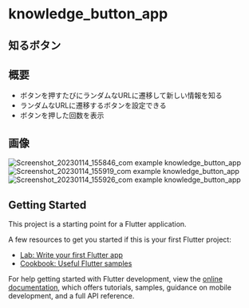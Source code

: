 # knowledge_button_app

## 知るボタン
## 概要
- ボタンを押すたびにランダムなURLに遷移して新しい情報を知る 
- ランダムなURLに遷移するボタンを設定できる
- ボタンを押した回数を表示
## 画像
![Screenshot_20230114_155846_com example knowledge_button_app](https://user-images.githubusercontent.com/38822155/212460725-94059991-6709-47c2-8437-74e8eb05a40b.jpg)
![Screenshot_20230114_155919_com example knowledge_button_app](https://user-images.githubusercontent.com/38822155/212460727-fef91d04-cf6c-4251-9951-b92790bff6c1.jpg)
![Screenshot_20230114_155926_com example knowledge_button_app](https://user-images.githubusercontent.com/38822155/212460732-304299cb-b9b3-42aa-acfc-c882384e5549.jpg)

## Getting Started

This project is a starting point for a Flutter application.

A few resources to get you started if this is your first Flutter project:

- [Lab: Write your first Flutter app](https://docs.flutter.dev/get-started/codelab)
- [Cookbook: Useful Flutter samples](https://docs.flutter.dev/cookbook)

For help getting started with Flutter development, view the
[online documentation](https://docs.flutter.dev/), which offers tutorials,
samples, guidance on mobile development, and a full API reference.
